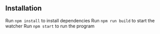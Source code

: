 ## Installation
Run `npm install` to install dependencies
Run `npm run build` to start the watcher
Run `npm start` to run the program